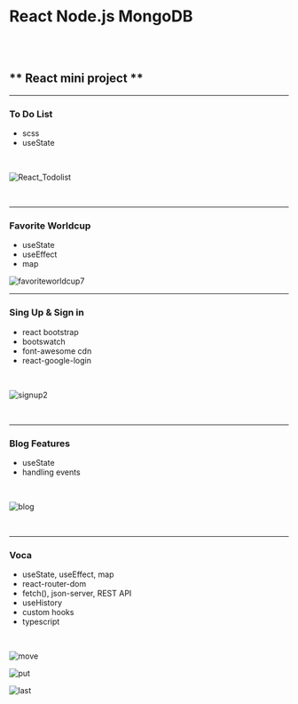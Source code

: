 # **React Node.js MongoDB**


<br/>
<br/>

## ** React mini project **



-------------------------------------------------------------
### **To Do List**
- scss
- useState
<br/>

![React_Todolist](https://user-images.githubusercontent.com/87745990/139085144-dd21ed61-a694-444e-8189-db67d96bf02d.gif)





<br/>

-------------------------------------------------------------
### **Favorite Worldcup**
- useState
- useEffect
- map

![favoriteworldcup7](https://user-images.githubusercontent.com/87745990/139610553-2fa41773-32b6-4230-abd6-730b6199a4ae.gif)
<!-- - ~~I like Holybang ㅎ_ㅎ~~
<br/>
<p align="center">
  <img src="" title="hover text">
</p> -->

-------------------------------------------------------------
### **Sing Up & Sign in**
- react bootstrap
- bootswatch
- font-awesome cdn
- react-google-login
<br/>

![signup2](https://user-images.githubusercontent.com/87745990/139707155-698b2dea-0695-4f21-94d2-4f85b079c1f0.gif)




<br/>

-------------------------------------------------------------
### **Blog Features**
- useState
- handling events

<br/>

![blog](https://user-images.githubusercontent.com/87745990/139802536-3d514140-a052-4d9c-9253-91c457c4cb08.gif)


<br/>

-------------------------------------------------------------
### **Voca**
- useState, useEffect, map
- react-router-dom
- fetch(), json-server, REST API
- useHistory
- custom hooks
- typescript

<br/>

![move](https://user-images.githubusercontent.com/87745990/140032298-50907e90-b8ad-4948-befb-2b3f3972fcff.gif)


![put](https://user-images.githubusercontent.com/87745990/140032328-4fe384ab-d7d5-428f-984b-62d3afbcd3d6.gif)

![last](https://user-images.githubusercontent.com/87745990/140032361-f9247703-782b-4002-9ee8-0e16a990af14.gif)

<br/>

